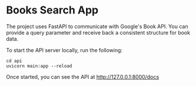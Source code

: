 # Books Search App

The project uses FastAPI to communicate with Google's Book API. You can provide a query parameter and receive back a consistent structure for book data.

To start the API server locally, run the following:
```
cd api
uvicorn main:app --reload
```
Once started, you can see the API at http://127.0.0.1:8000/docs

